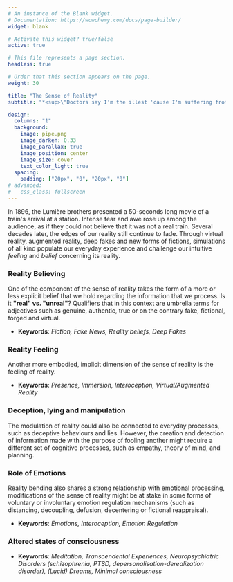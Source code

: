 ```yaml
---
# An instance of the Blank widget.
# Documentation: https://wowchemy.com/docs/page-builder/
widget: blank

# Activate this widget? true/false
active: true

# This file represents a page section.
headless: true

# Order that this section appears on the page.
weight: 30

title: "The Sense of Reality"
subtitle: "*<sup>\"Doctors say I'm the illest 'cause I'm suffering from realness.\" Jay-Z & Kanye West</sup>*"

design:
  columns: "1"
  background:
    image: pipe.png
    image_darken: 0.33
    image_parallax: true
    image_position: center
    image_size: cover
    text_color_light: true
  spacing:
    padding: ["20px", "0", "20px", "0"]
# advanced:
#   css_class: fullscreen
---
```


In 1896, the Lumière brothers presented a 50-seconds long movie of a train's arrival at a station. Intense fear and awe rose up among the audience, as if they could not believe that it was not a real train. Several decades later, the edges of our reality still continue to fade. Through virtual reality, augmented reality, deep fakes and new forms of fictions, simulations of all kind populate our everyday experience and challenge our intuitive *feeling* and *belief* concerning its reality.

### Reality Believing

One of the component of the sense of reality takes the form of a more or less explicit belief that we hold regarding the information that we process. Is it **"real" vs. "unreal"**? Qualifiers that in this context are umbrella terms for adjectives such as genuine, authentic, true or on the contrary fake, fictional, forged and virtual.

- **Keywords**: *Fiction, Fake News, Reality beliefs, Deep Fakes*

### Reality Feeling

Another more embodied, implicit dimension of the sense of reality is the feeling of reality.

- **Keywords**: *Presence, Immersion, Interoception, Virtual/Augmented Reality*

### Deception, lying and manipulation

The modulation of reality could also be connected to everyday processes, such as deceptive behaviours and lies. However, the creation and detection of information made with the purpose of fooling another might require a different set of cognitive processes, such as empathy, theory of mind, and planning.

### Role of Emotions

Reality bending also shares a strong relationship with emotional processing, modifications of the sense of reality might be at stake in some forms of voluntary or involuntary emotion regulation mechanisms (such as distancing, decoupling, defusion, decentering or fictional reappraisal).

- **Keywords**: *Emotions, Interoception, Emotion Regulation*

### Altered states of consciousness

- **Keywords**: *Meditation, Transcendental Experiences, Neuropsychiatric Disorders (schizophrenia, PTSD, depersonalisation-derealization disorder), (Lucid) Dreams, Minimal consciousness*
